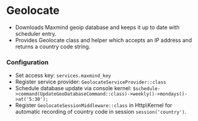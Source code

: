 # Geolocate

* Downloads Maxmind geoip database and keeps it up to date with scheduler entry.
* Provides Geolocate class and helper which accepts an IP address and returns a country code string.

### Configuration

* Set access key: `services.maxmind_key`
* Register service provider: `GeolocateServiceProvider::class`
* Schedule database update via console kernel: `$schedule->command(UpdateGeoDatabaseCommand::class)->weekly()->mondays()->at('5:30');` 
* Register `GeolocateSessionMiddleware::class` in Http\Kernel for automatic recording of country code in session `session('country')`.
